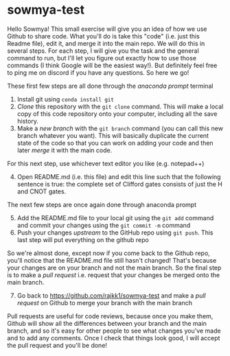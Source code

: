 # sowmya-test

Hello Sowmya! This small exercise will give you an idea of how we use Github to share code. What you'll do is take this "code" (i.e. just this Readme file), edit it, and merge it into the main repo. We will do this in several steps. For each step, I will give you the task and the general command to run, but I'll let you figure out exactly how to use those commands (I think Google will be the easiest way!). But definitely feel free to ping me on discord if you have any questions. So here we go!

These first few steps are all done through the _anaconda prompt_ terminal
1. Install git using `conda install git`
2. _Clone_ this repository with the `git clone` command. This will make a local copy of this code repository onto your computer, including all the save history.
3. Make a _new branch_ with the `git branch` command (you can call this new branch whatever you want). This will basically duplicate the current state of the code so that you can work on adding your code and then later _merge_ it with the main code.

For this next step, use whichever text editor you like (e.g. notepad++)

4. Open README.md (i.e. this file) and edit this line such that the following sentence is true: the complete set of Clifford gates consists of just the H and  CNOT gates.  

The next few steps are once again done through anaconda prompt

5. Add the README.md file to your local git using the `git add` command and commit your changes using the `git commit -m` command
6. Push your changes _upstream_ to the GitHub repo using `git push`. This last step will put everything on the github repo

So we're almost done, except now if you come back to the Github repo, you'll notice that the README.md file still hasn't changed! That's because your changes are on your branch and not the main branch. So the final step is to make a _pull request_ i.e. request that your changes be merged onto the main branch.

7. Go back to https://github.com/rajkk1/sowmya-test and make a _pull request_ on Github to merge your branch with the main branch

Pull requests are useful for code reviews, because once you make them, Github will show all the differences between your branch and the main branch, and so it's easy for other people to see what changes you've made and to add any comments. Once I check that things look good, I will accept the pull request and you'll be done!


